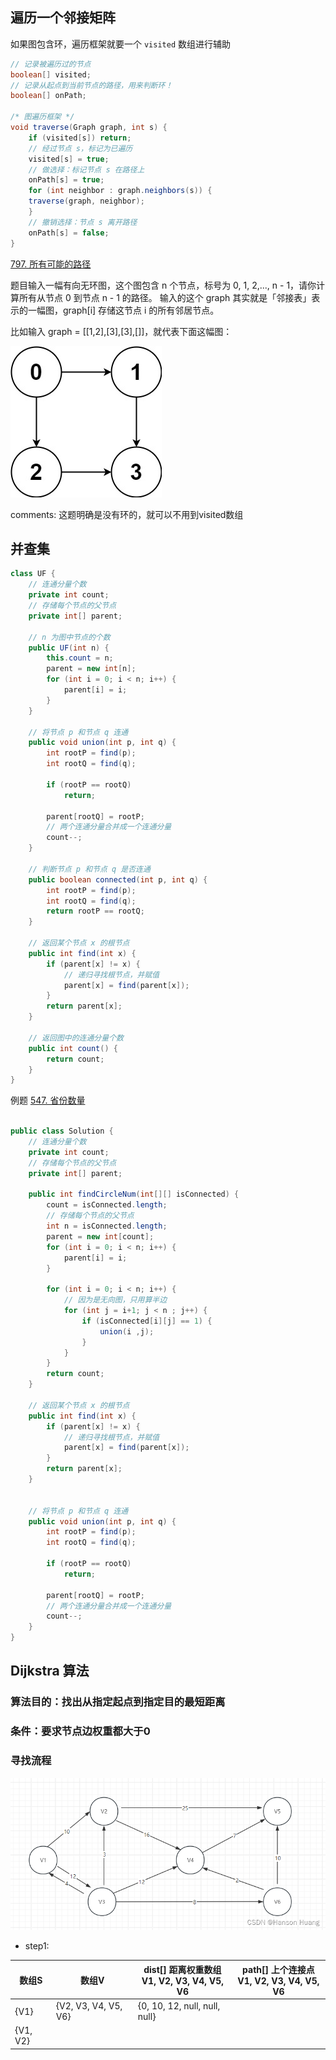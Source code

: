## 遍历一个邻接矩阵
如果图包含环，遍历框架就要一个 `visited` 数组进行辅助
```java
// 记录被遍历过的节点
boolean[] visited;
// 记录从起点到当前节点的路径，用来判断环！
boolean[] onPath;

/* 图遍历框架 */
void traverse(Graph graph, int s) {
    if (visited[s]) return;
    // 经过节点 s，标记为已遍历
    visited[s] = true;
    // 做选择：标记节点 s 在路径上
    onPath[s] = true;
    for (int neighbor : graph.neighbors(s)) {
    traverse(graph, neighbor);
    }
    // 撤销选择：节点 s 离开路径
    onPath[s] = false;
}
```

[797. 所有可能的路径](https://leetcode.cn/problems/all-paths-from-source-to-target/)

题目输入一幅有向无环图，这个图包含 n 个节点，标号为 0, 1, 2,..., n - 1，请你计算所有从节点 0 到节点 n - 1 的路径。
输入的这个 graph 其实就是「邻接表」表示的一幅图，graph[i] 存储这节点 i 的所有邻居节点。

比如输入 graph = [[1,2],[3],[3],[]]，就代表下面这幅图：

![797.png](src/797.png)

comments: 这题明确是没有环的，就可以不用到visited数组


## 并查集

```java
class UF {
    // 连通分量个数
    private int count;
    // 存储每个节点的父节点
    private int[] parent;

    // n 为图中节点的个数
    public UF(int n) {
        this.count = n;
        parent = new int[n];
        for (int i = 0; i < n; i++) {
            parent[i] = i;
        }
    }
    
    // 将节点 p 和节点 q 连通
    public void union(int p, int q) {
        int rootP = find(p);
        int rootQ = find(q);
        
        if (rootP == rootQ)
            return;
        
        parent[rootQ] = rootP;
        // 两个连通分量合并成一个连通分量
        count--;
    }

    // 判断节点 p 和节点 q 是否连通
    public boolean connected(int p, int q) {
        int rootP = find(p);
        int rootQ = find(q);
        return rootP == rootQ;
    }
   
    // 返回某个节点 x 的根节点
    public int find(int x) {
        if (parent[x] != x) {
            // 递归寻找根节点，并赋值
            parent[x] = find(parent[x]);
        }
        return parent[x];
    }

    // 返回图中的连通分量个数
    public int count() {
        return count;
    }
}
```

例题 [547. 省份数量](https://leetcode.cn/problems/number-of-provinces/)


```java

public class Solution {
    // 连通分量个数
    private int count;
    // 存储每个节点的父节点
    private int[] parent;

    public int findCircleNum(int[][] isConnected) {
        count = isConnected.length;
        // 存储每个节点的父节点
        int n = isConnected.length;
        parent = new int[count];
        for (int i = 0; i < n; i++) {
            parent[i] = i;
        }

        for (int i = 0; i < n; i++) {
            // 因为是无向图，只用算半边
            for (int j = i+1; j < n ; j++) {
                if (isConnected[i][j] == 1) {
                    union(i ,j);
                }
            }
        }
        return count;
    }

    // 返回某个节点 x 的根节点
    public int find(int x) {
        if (parent[x] != x) {
            // 递归寻找根节点，并赋值
            parent[x] = find(parent[x]);
        }
        return parent[x];
    }


    // 将节点 p 和节点 q 连通
    public void union(int p, int q) {
        int rootP = find(p);
        int rootQ = find(q);

        if (rootP == rootQ)
            return;

        parent[rootQ] = rootP;
        // 两个连通分量合并成一个连通分量
        count--;
    }
}    
```

## Dijkstra 算法

### 算法目的：找出从指定起点到指定目的最短距离
### 条件：要求节点边权重都大于0
### 寻找流程
![img.png](src/Dijkstra.png)

- step1: 

| 数组S      | 数组V                  | dist[] 距离权重数组<br/>V1, V2, V3, V4, V5, V6 | path[] 上个连接点<br/>V1, V2, V3, V4, V5, V6 |
|----------|----------------------|------------------------------------------|-----------------------------------------|
| {V1}     | {V2, V3, V4, V5, V6} | {0, 10, 12, null, null, null}            |                                         |
| {V1, V2} |                      |                                          |                                         |
